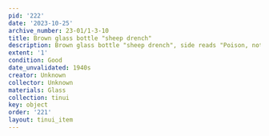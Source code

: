 ```yaml
---
pid: '222'
date: '2023-10-25'
archive_number: 23-01/1-3-10
title: Brown glass bottle "sheep drench"
description: Brown glass bottle "sheep drench", side reads "Poison, not to be taken"
extent: '1'
condition: Good
date_unvalidated: 1940s
creator: Unknown
collector: Unknown
materials: Glass
collection: tinui
key: object
order: '221'
layout: tinui_item
---
```

